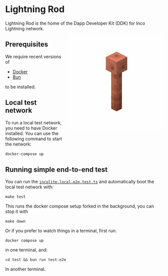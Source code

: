 # Lightning Rod

Lightning Rod is the home of the Dapp Developer Kit (DDK) for Inco Lightning network.

<img src="./docs/images/lightning-rod.png" alt="Lightning Rod" width="300" style="float: right; margin-left: 20px; margin-bottom: 20px;">

## Prerequisites

We require recent versions of

- [Docker](https://www.docker.com/)
- [Bun](https://bun.sh/)

to be installed.

## Local test network

To run a local test network, you need to have Docker installed. You can use the following command to start the network:

```bash
docker-compose up
```

## Running simple end-to-end test

You can run the [`incolite.local.e2e.test.ts`](./test/src/incolite.local.e2e.test.ts) and automatically boot the local test network with:

```
make test
```

This runs the docker compose setup forked in the background, you can stop it with

```
make down
```

Or if you prefer to watch things in a terminal, first run:

```
docker compose up
```

in one terminal, and:

```
cd test && bun run test:e2e
```

In another terminal.
